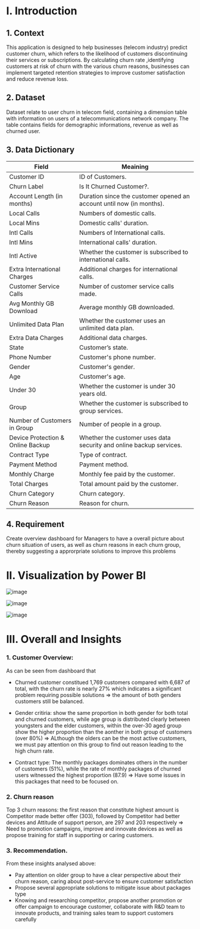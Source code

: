 # I. Introduction
## 1. Context
This application is designed to help businesses (telecom industry) predict customer churn, which refers to the likelihood of customers discontinuing their services or subscriptions. By calculating churn rate ,identifying customers at risk of churn with the various churn reasons, businesses can implement targeted retention strategies to improve customer satisfaction and reduce revenue loss.
## 2. Dataset
Dataset relate to user churn in telecom field, containing a dimension table with information on users of a telecommunications network company. The table contains fields for demographic informations, revenue as well as churned user.
## 3. Data Dictionary
|Field|Meaining|
|-|-|
|Customer ID|ID of Customers.|
|Churn Label|Is It Churned Customer?.|
|Account Length (in months)|Duration since the customer opened an account until now (in months).|
|Local Calls|Numbers of domestic calls.|
|Local Mins|Domestic calls' duration.|
|Intl Calls|Numbers of International calls.|
|Intl Mins|International calls' duration.|
|Intl Active|Whether the customer is subscribed to international calls.|
|Extra International Charges|Additional charges for international calls.|
|Customer Service Calls|Number of customer service calls made.|
|Avg Monthly GB Download|Average monthly GB downloaded.|
|Unlimited Data Plan|Whether the customer uses an unlimited data plan.|
|Extra Data Charges| Additional data charges.|
|State|Customer’s state.|
|Phone Number|Customer's phone number.|
|Gender|Customer's gender.|
|Age|Customer's age.|
|Under 30|Whether the customer is under 30 years old.|
|Group|Whether the customer is subscribed to group services.|
|Number of Customers in Group|Number of people in a group.|
|Device Protection & Online Backup|Whether the customer uses data security and online backup services.|
|Contract Type|Type of contract.|
|Payment Method|Payment method.|
|Monthly Charge|Monthly fee paid by the customer.|
|Total Charges|Total amount paid by the customer.|
|Churn Category|Churn category.|
|Churn Reason|Reason for churn.|
## 4. Requirement
Create overview dashboard for Managers to have a overall picture about churn situation of users, as well as churn reasons in each churn group, thereby suggesting a approrpriate solutions to improve this problems
# II. Visualization by Power BI

![image](https://github.com/user-attachments/assets/b85fcea6-a2cf-43de-9c47-1977a7d11d72)

![image](https://github.com/user-attachments/assets/074581ad-23eb-45f6-9a52-e3aff0784347)

![image](https://github.com/user-attachments/assets/99756856-982f-4ffe-a0aa-2b29f24429ec)

# III. Overall and Insights
### 1. Customer Overview:
As can be seen from dashboard that
- Churned customer constitued 1,769 customers compared with 6,687 of total, with the churn rate is nearly 27% which indicates a significant problem requiring possible solutions => the amount of both genders customers still be balanced.

- Gender critiria: show the same proportion in both gender for both total and churned customers, while age group is distributed clearly between youngsters and the elder customers, within the over-30 aged group show the higher proportion than the aonther in both group of customers (over 80%) => ALthough the olders can be the most active customers, we must pay attention on this group to find out reason leading to the high churn rate.

- Contract type: The monthly packages dominates others in the number of customers (51%), while the rate of monthly packages of churned users witnessed the highest proportion (87.9) => Have some issues in this packages that need to be focused on.

### 2. Churn reason
Top 3 churn reasons: the first reason that constitute highest amount is Competitor made better offer (303), followed by Competitor had better devices and Attitude of support person, are 297 and 203 respectively => Need to promotion campaigns, improve and innovate devices as well as propose training for staff in supporting or caring customers.
### 3. Recommendation.
From these insights analysed above:
- Pay attention on older group to have a clear perspective about their churn reason, caring about post-service to ensure customer satisfaction
- Propose several appropriate solutions to mitigate issue about packages type
- Knowing and researching competitor, propose another promotion or offer campaign to encourage customer, collaborate with R&D team to innovate products, and training sales team to support customers carefully

